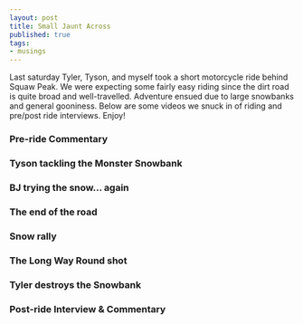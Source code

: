 ```yaml
---
layout: post
title: Small Jaunt Across
published: true
tags:
- musings
---
```

Last saturday Tyler, Tyson, and myself took a short motorcycle ride behind Squaw Peak. We were expecting some fairly easy riding since the dirt road is quite broad and well-travelled. Adventure ensued due to large snowbanks and general gooniness. Below are some videos we snuck in of riding and pre/post ride interviews. Enjoy!

### Pre-ride Commentary

### Tyson tackling the Monster Snowbank

### BJ trying the snow... again

### The end of the road

### Snow rally

### The Long Way Round shot

### Tyler destroys the Snowbank

### Post-ride Interview & Commentary


